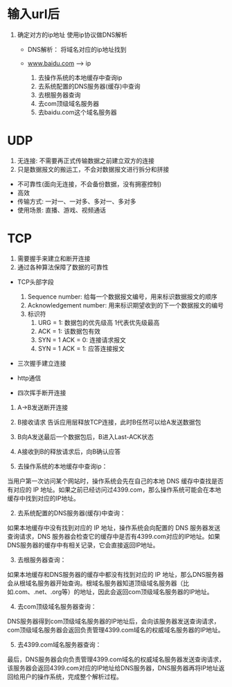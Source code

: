 # 输入url后
1. 确定对方的ip地址 使用ip协议做DNS解析
    - DNS解析：
      将域名对应的ip地址找到


    - www.baidu.com --> ip
        1. 去操作系统的本地缓存中查询ip
        2. 去系统配置的DNS服务器(缓存)中查询
        3. 去根服务器查询
        4. 去com顶级域名服务器
        5. 去baidu.com这个域名服务器 


# UDP
1. 无连接: 不需要再正式传输数据之前建立双方的连接
2. 只是数据报文的搬运工，不会对数据报文进行拆分和拼接

- 不可靠性(面向无连接，不会备份数据，没有拥塞控制)
- 高效
- 传输方式: 一对一、一对多、多对一、多对多
- 使用场景: 直播、游戏、视频通话

# TCP

1. 需要握手来建立和断开连接
2. 通过各种算法保障了数据的可靠性

- TCP头部字段
    1. Sequence number: 给每一个数据报文编号，用来标识数据报文的顺序
    2. Acknowledgement number: 用来标识期望收到的下一个数据报文的编号
    3. 标识符 
        1. URG = 1: 数据包的优先级高 1代表优先级最高
        2. ACK = 1: 该数据包有效 
        3. SYN = 1 ACK = 0: 连接请求报文
        4. SYN = 1 ACK = 1: 应答连接报文

- 三次握手建立连接

- http通信

- 四次挥手断开连接
1. A->B发送断开连接
2. B接收请求 告诉应用层释放TCP连接，此时B任然可以给A发送数据包
3. B向A发送最后一个数据包后，B进入Last-ACK状态
4. A接收到B的释放请求后，向B确认应答


1. 去操作系统的本地缓存中查询ip：

当用户第一次访问某个网站时，操作系统会先在自己的本地 DNS 缓存中查找是否有对应的 IP 地址。如果之前已经访问过4399.com，那么操作系统可能会在本地缓存中找到对应的IP地址。

2. 去系统配置的DNS服务器(缓存)中查询：

如果本地缓存中没有找到对应的 IP 地址，操作系统会向配置的 DNS 服务器发送查询请求，DNS 服务器会检查它的缓存中是否有4399.com对应的IP地址。如果DNS服务器的缓存中有相关记录，它会直接返回IP地址。

3. 去根服务器查询：

如果本地缓存和DNS服务器的缓存中都没有找到对应的 IP 地址，那么DNS服务器会从根域名服务器开始查询。根域名服务器知道顶级域名服务器（比如.com、.net、.org等）的地址，因此会返回com顶级域名服务器的IP地址。

4. 去com顶级域名服务器查询：

DNS服务器得到com顶级域名服务器的IP地址后，会向该服务器发送查询请求，com顶级域名服务器会返回负责管理4399.com域名的权威域名服务器的IP地址。

5. 去4399.com域名服务器查询：

最后，DNS服务器会向负责管理4399.com域名的权威域名服务器发送查询请求，该服务器会返回4399.com对应的IP地址给DNS服务器，DNS服务器再将IP地址返回给用户的操作系统，完成整个解析过程。

